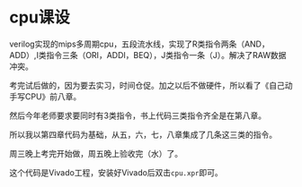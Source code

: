 # cpu课设

verilog实现的mips多周期cpu，五段流水线，实现了R类指令两条（AND，ADD）,I类指令三条（ORI，ADDI，BEQ），J类指令一条（J）。解决了RAW数据冲突。

考完试后做的，因为要去实习，时间仓促。加之以后不做硬件，所以看了《自己动手写CPU》前八章。

然后今年老师要求要同时有3类指令，书上代码三类指令齐全是在第八章。

所以我以第四章代码为基础，从五，六，七，八章集成了几条这三类的指令。

周三晚上考完开始做，周五晚上验收完（水）了。

这个代码是Vivado工程，安装好Vivado后双击`cpu.xpr`即可。